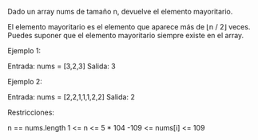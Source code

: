 Dado un array nums de tamaño n, devuelve el elemento mayoritario.

El elemento mayoritario es el elemento que aparece más de ⌊n / 2⌋ veces. Puedes suponer que el elemento mayoritario siempre existe en el array.

Ejemplo 1:

Entrada: nums = [3,2,3]
Salida: 3

Ejemplo 2:

Entrada: nums = [2,2,1,1,1,2,2]
Salida: 2

Restricciones:

n == nums.length
1 <= n <= 5 * 104
-109 <= nums[i] <= 109
